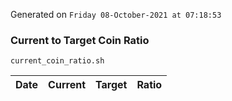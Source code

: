 Generated on `Friday 08-October-2021 at 07:18:53`

### Current to Target Coin Ratio
`current_coin_ratio.sh`

Date|Current|Target|Ratio
---|---|---|---
